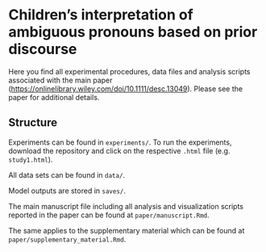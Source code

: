 # Children’s interpretation of ambiguous pronouns based on prior discourse 

Here you find all experimental procedures, data files and analysis scripts associated with the main paper (https://onlinelibrary.wiley.com/doi/10.1111/desc.13049). Please see the paper for additional details.

## Structure

Experiments can be found in `experiments/`. To run the experiments, download the repository and click on the respective `.html` file (e.g. `study1.html`).

All data sets can be found in `data/`.  

Model outputs are stored in `saves/`.

The main manuscript file including all analysis and visualization scripts reported in the paper can be found at `paper/manuscript.Rmd`.

The same applies to the supplementary material which can be found at `paper/supplementary_material.Rmd`.